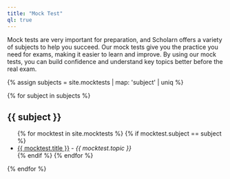 ```yaml
---
title: "Mock Test"
ql: true
---
```

Mock tests are very important for preparation, and Scholarn offers a variety of subjects to help you succeed. Our mock tests give you the practice you need for exams, making it easier to learn and improve. By using our mock tests, you can build confidence and understand key topics better before the real exam.

{% assign subjects = site.mocktests | map: 'subject' | uniq %}

{% for subject in subjects %}
  <h2>{{ subject }}</h2>
  <ul>
    {% for mocktest in site.mocktests %}
      {% if mocktest.subject == subject %}
        <li>
          <a href="{{ mocktest.url }}">{{ mocktest.title }}</a> - <em>{{ mocktest.topic }}</em>
        </li>      {% endif %}
    {% endfor %}
  </ul>
{% endfor %}
